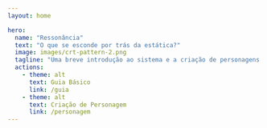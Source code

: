 ```yaml
---
layout: home

hero:
  name: "Ressonância"
  text: "O que se esconde por trás da estática?"
  image: images/crt-pattern-2.png
  tagline: "Uma breve introdução ao sistema e a criação de personagens."
  actions:
    - theme: alt
      text: Guia Básico
      link: /guia
    - theme: alt
      text: Criação de Personagem
      link: /personagem
---
```

